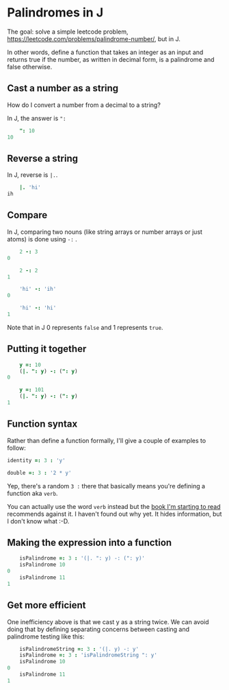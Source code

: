 # Palindromes in J

The goal: solve a simple leetcode problem, <https://leetcode.com/problems/palindrome-number/>, but in J.

In other words, define a function that takes an integer as an input and returns true if the number, as written in decimal form, is a palindrome and false otherwise.

## Cast a number as a string

How do I convert a number from a decimal to a string?

In J, the answer is `":`

```j
    ": 10
10
```

## Reverse a string

In J, reverse is `|.`.

```j
    |. 'hi'
ih
```

## Compare

In J, comparing two nouns (like string arrays or number arrays or just atoms) is done using `-:` .

```j
    2 -: 3
0

    2 -: 2
1

    'hi' -: 'ih'
0

    'hi' -: 'hi'
1
```

Note that in J 0 represents `false` and 1 represents `true`.

## Putting it together

```j
    y =: 10
    (|. ": y) -: (": y)
0

    y =: 101
    (|. ": y) -: (": y)
1
```

## Function syntax

Rather than define a function formally, I'll give a couple of examples to follow:

```j
identity =: 3 : 'y'
```

```j
double =: 3 : '2 * y'
```

Yep, there's a random `3 :` there that basically means you're defining a function aka `verb`.

You can actually use the word `verb` instead but the [book I'm starting to read](https://www.jsoftware.com/help/learning/contents.htm) recommends against it.  I haven't found out why yet.  It hides information, but I don't know what :-D.

## Making the expression into a function

```j
    isPalindrome =: 3 : '(|. ": y) -: (": y)'
    isPalindrome 10
0
    isPalindrome 11
1
```

## Get more efficient

One inefficiency above is that we cast y as a string twice.
We can avoid doing that by defining separating concerns between casting and palindrome testing like this:

```j
    isPalindromeString =: 3 : '(|. y) -: y'
    isPalindrome =: 3 : 'isPalindromeString ": y'
    isPalindrome 10
0
    isPalindrome 11
1
```
